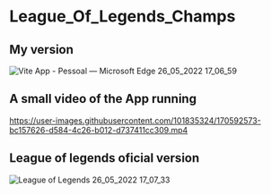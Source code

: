 # League_Of_Legends_Champs

## My version
![Vite App - Pessoal — Microsoft​ Edge 26_05_2022 17_06_59](https://user-images.githubusercontent.com/101835324/170575947-5c8ede81-cd96-4fea-9a3d-daad68579967.png)

## A small video of the App running
https://user-images.githubusercontent.com/101835324/170592573-bc157626-d584-4c26-b012-d737411cc309.mp4


## League of legends oficial version
![League of Legends 26_05_2022 17_07_33](https://user-images.githubusercontent.com/101835324/170575955-83854d8d-886e-4e55-912a-b27dafdfbc47.png)
